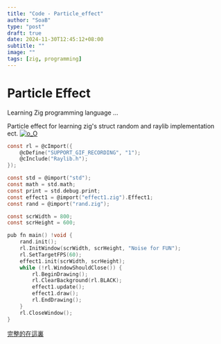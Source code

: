 ```yaml
---
title: "Code - Particle_effect"
author: "SoaB"
type: "post"
draft: true
date: 2024-11-30T12:45:12+08:00
subtitle: ""
image: ""
tags: [zig, programming]
---
```

# Particle Effect

Learning Zig programming language ...

Particle effect for learning zig's struct random and raylib implementation ect. 
[![o_O](/images/screenpar.gif)](https://github.com/SoaB/soab.github.io)
<!--more-->
```c
const rl = @cImport({
    @cDefine("SUPPORT_GIF_RECORDING", "1");
    @cInclude("Raylib.h");
});

const std = @import("std");
const math = std.math;
const print = std.debug.print;
const effect1 = @import("effect1.zig").Effect1;
const rand = @import("rand.zig");

const scrWidth = 800;
const scrHeight = 600;

pub fn main() !void {
    rand.init();
    rl.InitWindow(scrWidth, scrHeight, "Noise for FUN");
    rl.SetTargetFPS(60);
    effect1.init(scrWidth, scrHeight);
    while (!rl.WindowShouldClose()) {
        rl.BeginDrawing();
        rl.ClearBackground(rl.BLACK);
        effect1.update();
        effect1.draw();
        rl.EndDrawing();
    }
    rl.CloseWindow();
}
```
[完整的在這裏](https://github.com/SoaB/pAnim)
